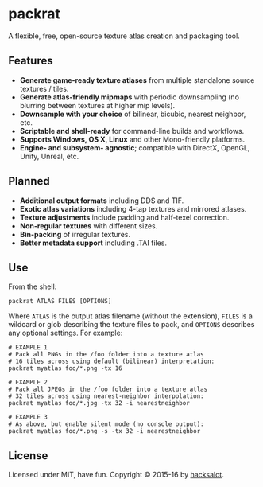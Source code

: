 packrat
===
A flexible, free, open-source texture atlas creation and packaging tool.

## Features

- **Generate game-ready texture atlases** from multiple standalone source textures / tiles.
- **Generate atlas-friendly mipmaps** with periodic downsampling (no blurring between textures at higher mip levels).
- **Downsample with your choice** of bilinear, bicubic, nearest neighbor, etc.
- **Scriptable and shell-ready** for command-line builds and workflows.
- **Supports Windows, OS X, Linux** and other Mono-friendly platforms.
- **Engine- and subsystem- agnostic**; compatible with DirectX, OpenGL, Unity, Unreal, etc.

## Planned
- **Additional output formats** including DDS and TIF.
- **Exotic atlas variations** including 4-tap textures and mirrored atlases.
- **Texture adjustments** include padding and half-texel correction.
- **Non-regular textures** with different sizes.
- **Bin-packing** of irregular textures.
- **Better metadata support** including .TAI files.

## Use

From the shell:

```shell
packrat ATLAS FILES [OPTIONS]
```

Where `ATLAS` is the output atlas filename (without the extension), `FILES` is a wildcard or glob describing the texture files to pack, and `OPTIONS` describes any optional settings. For example:

```shell
# EXAMPLE 1
# Pack all PNGs in the /foo folder into a texture atlas
# 16 tiles across using default (bilinear) interpretation:
packrat myatlas foo/*.png -tx 16

# EXAMPLE 2
# Pack all JPEGs in the /foo folder into a texture atlas
# 32 tiles across using nearest-neighbor interpolation:
packrat myatlas foo/*.jpg -tx 32 -i nearestneighbor

# EXAMPLE 3
# As above, but enable silent mode (no console output):
packrat myatlas foo/*.png -s -tx 32 -i nearestneighbor
```

## License

Licensed under MIT, have fun. Copyright &copy; 2015-16 by [hacksalot](http://github.com/hacksalot).
